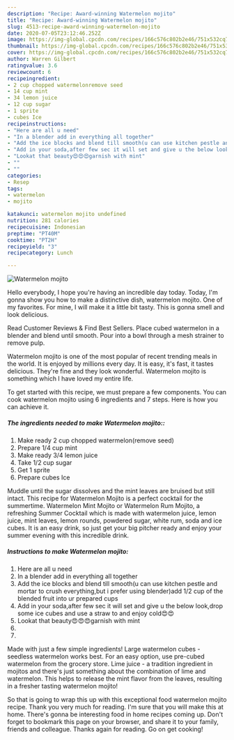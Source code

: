 ```yaml
---
description: "Recipe: Award-winning Watermelon mojito"
title: "Recipe: Award-winning Watermelon mojito"
slug: 4513-recipe-award-winning-watermelon-mojito
date: 2020-07-05T23:12:46.252Z
image: https://img-global.cpcdn.com/recipes/166c576c802b2e46/751x532cq70/watermelon-mojito-recipe-main-photo.jpg
thumbnail: https://img-global.cpcdn.com/recipes/166c576c802b2e46/751x532cq70/watermelon-mojito-recipe-main-photo.jpg
cover: https://img-global.cpcdn.com/recipes/166c576c802b2e46/751x532cq70/watermelon-mojito-recipe-main-photo.jpg
author: Warren Gilbert
ratingvalue: 3.6
reviewcount: 6
recipeingredient:
- 2 cup chopped watermelonremove seed
- 14 cup mint
- 34 lemon juice
- 12 cup sugar
- 1 sprite
- cubes Ice
recipeinstructions:
- "Here are all u need"
- "In a blender add in everything all together"
- "Add the ice blocks and blend till smooth(u can use kitchen pestle and mortar to crush everything,but i prefer using blender)add 1/2 cup of the blended fruit into ur prepared cups"
- "Add in your soda,after few sec it will set and give u the below look,drop some ice cubes and use a straw to and enjoy cold😍😍"
- "Lookat that beauty😍😍😍garnish with mint"
- ""
- ""
categories:
- Resep
tags:
- watermelon
- mojito

katakunci: watermelon mojito undefined
nutrition: 281 calories
recipecuisine: Indonesian
preptime: "PT40M"
cooktime: "PT2H"
recipeyield: "3"
recipecategory: Lunch

---
```



![Watermelon mojito](https://img-global.cpcdn.com/recipes/166c576c802b2e46/751x532cq70/watermelon-mojito-recipe-main-photo.jpg)

Hello everybody, I hope you're having an incredible day today. Today, I'm gonna show you how to make a distinctive dish, watermelon mojito. One of my favorites. For mine, I will make it a little bit tasty. This is gonna smell and look delicious.

Read Customer Reviews &amp; Find Best Sellers. Place cubed watermelon in a blender and blend until smooth. Pour into a bowl through a mesh strainer to remove pulp.

Watermelon mojito is one of the most popular of recent trending meals in the world. It is enjoyed by millions every day. It is easy, it's fast, it tastes delicious. They're fine and they look wonderful. Watermelon mojito is something which I have loved my entire life.


To get started with this recipe, we must prepare a few components. You can cook watermelon mojito using 6 ingredients and 7 steps. Here is how you can achieve it.

##### The ingredients needed to make Watermelon mojito::

1. Make ready 2 cup chopped watermelon(remove seed)
1. Prepare 1/4 cup mint
1. Make ready 3/4 lemon juice
1. Take 1/2 cup sugar
1. Get 1 sprite
1. Prepare cubes Ice


Muddle until the sugar dissolves and the mint leaves are bruised but still intact. This recipe for Watermelon Mojito is a perfect cocktail for the summertime. Watermelon Mint Mojito or Watermelon Rum Mojito, a refreshing Summer Cocktail which is made with watermelon juice, lemon juice, mint leaves, lemon rounds, powdered sugar, white rum, soda and ice cubes. It is an easy drink, so just get your big pitcher ready and enjoy your summer evening with this incredible drink. 

##### Instructions to make Watermelon mojito:

1. Here are all u need
1. In a blender add in everything all together
1. Add the ice blocks and blend till smooth(u can use kitchen pestle and mortar to crush everything,but i prefer using blender)add 1/2 cup of the blended fruit into ur prepared cups
1. Add in your soda,after few sec it will set and give u the below look,drop some ice cubes and use a straw to and enjoy cold😍😍
1. Lookat that beauty😍😍😍garnish with mint
1. 
1. 


Made with just a few simple ingredients! Large watermelon cubes - seedless watermelon works best. For an easy option, use pre-cubed watermelon from the grocery store. Lime juice - a tradition ingredient in mojitos and there&#39;s just something about the combination of lime and watermelon. This helps to release the mint flavor from the leaves, resulting in a fresher tasting watermelon mojito! 

So that is going to wrap this up with this exceptional food watermelon mojito recipe. Thank you very much for reading. I'm sure that you will make this at home. There's gonna be interesting food in home recipes coming up. Don't forget to bookmark this page on your browser, and share it to your family, friends and colleague. Thanks again for reading. Go on get cooking!
